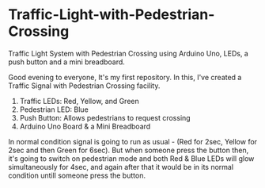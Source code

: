 # Traffic-Light-with-Pedestrian-Crossing
Traffic Light System with Pedestrian Crossing using Arduino Uno, LEDs, a push button and a mini breadboard.

Good evening to everyone,
It's my first repository. In this, I've created a Traffic Signal with Pedestrian Crossing facility.
1. Traffic LEDs: Red, Yellow, and Green
2. Pedestrian LED: Blue
3. Push Button: Allows pedestrians to request crossing
4. Arduino Uno Board & a Mini Breadboard

In normal condition signal is going to run as usual - (Red for 2sec, Yellow for 2sec and then Green for 6sec).
But when someone press the button then, it's going to switch on pedestrian mode and both Red & Blue LEDs will glow simultaneously for 4sec, and again after that it would be in its normal condition untill someone press the button.

